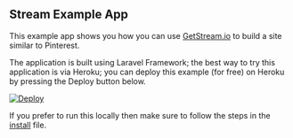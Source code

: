 Stream Example App
------------------

This example app shows you how you can use [GetStream.io](https://getstream.io/ "GetStream.io") to build a site similar to Pinterest.

The application is built using Laravel Framework; the best way to try this application is via Heroku; you can deploy this example (for free) on Heroku
by pressing the Deploy button below.

[![Deploy](https://www.herokucdn.com/deploy/button.png)](https://heroku.com/deploy)

If you prefer to run this locally then make sure to follow the steps in the [install](https://github.com/GetStream/Stream-Example-PHP/blob/master/install "install") file.
